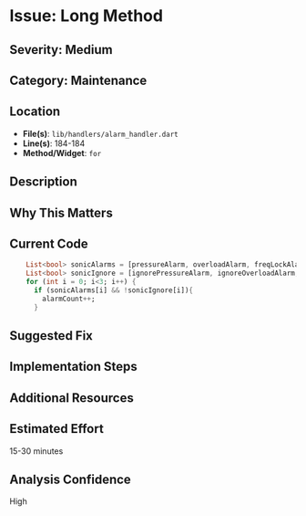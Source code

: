 # Issue: Long Method

## Severity: Medium

## Category: Maintenance

## Location
- **File(s)**: `lib/handlers/alarm_handler.dart`
- **Line(s)**: 184-184
- **Method/Widget**: `for`

## Description


## Why This Matters


## Current Code
```dart
    List<bool> sonicAlarms = [pressureAlarm, overloadAlarm, freqLockAlarm];
    List<bool> sonicIgnore = [ignorePressureAlarm, ignoreOverloadAlarm, ignoreFreqLockAlarm];
    for (int i = 0; i<3; i++) {
      if (sonicAlarms[i] && !sonicIgnore[i]){
        alarmCount++;
      }
```

## Suggested Fix


## Implementation Steps


## Additional Resources


## Estimated Effort
15-30 minutes

## Analysis Confidence
High
